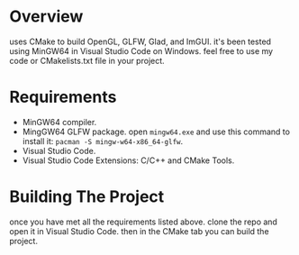 # Overview
uses CMake to build OpenGL, GLFW, Glad, and ImGUI. it's been tested using MinGW64 in Visual Studio Code on Windows. feel free to use my code or CMakelists.txt file in your
project.<br>

# Requirements
* MinGW64 compiler.<br>
* MingGW64 GLFW package. open `mingw64.exe` and use this command to install it: `pacman -S mingw-w64-x86_64-glfw`.<br>
* Visual Studio Code.<br>
* Visual Studio Code Extensions: C/C++ and CMake Tools.<br>

# Building The Project
once you have met all the requirements listed above. clone the repo and open it in Visual Studio Code. then in the CMake tab you can build the project.<br>
